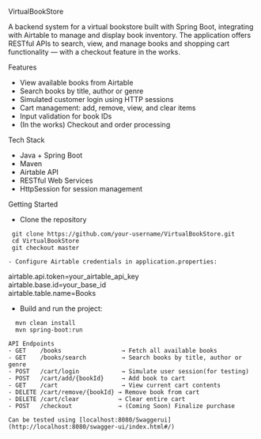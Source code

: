 VirtualBookStore

A backend system for a virtual bookstore built with Spring Boot, integrating with Airtable to manage and display book inventory. The application offers RESTful APIs to search, view, and manage books and shopping cart functionality — with a checkout feature in the works.

Features
- View available books from Airtable
- Search books by title, author or genre
- Simulated customer login using HTTP sessions
- Cart management: add, remove, view, and clear items
- Input validation for book IDs
- (In the works) Checkout and order processing

Tech Stack
- Java + Spring Boot
- Maven
- Airtable API
- RESTful Web Services
- HttpSession for session management


Getting Started
- Clone the repository
 ```
  git clone https://github.com/your-username/VirtualBookStore.git
  cd VirtualBookStore
  git checkout master

- Configure Airtable credentials in application.properties:
 ```
   airtable.api.token=your_airtable_api_key  
   airtable.base.id=your_base_id  
   airtable.table.name=Books

- Build and run the project:
 ```
   mvn clean install
   mvn spring-boot:run

API Endpoints
- GET    /books                 → Fetch all available books  
- GET    /books/search          → Search books by title, author or genre  
- POST   /cart/login            → Simulate user session(for testing)  
- POST   /cart/add/{bookId}     → Add book to cart  
- GET    /cart                  → View current cart contents  
- DELETE /cart/remove/{bookId} → Remove book from cart  
- DELETE /cart/clear           → Clear entire cart  
- POST   /checkout             → (Coming Soon) Finalize purchase  

Can be tested using [localhost:8080/Swaggerui](http://localhost:8080/swagger-ui/index.html#/)
